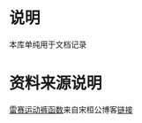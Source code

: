 # 说明

本库单纯用于文档记录

# 资料来源说明
[雷赛运动裤函数](https://github.com/MavisTok/Host-computer/blob/main/Motion%20Control/Lei)来自宋桓公博客[链接](https://www.cnblogs.com/douzi2/p/17002559.html)
